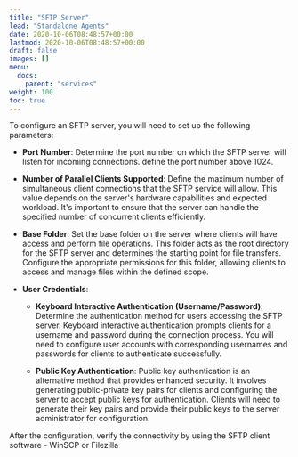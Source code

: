 ```yaml
---
title: "SFTP Server"
lead: "Standalone Agents"
date: 2020-10-06T08:48:57+00:00
lastmod: 2020-10-06T08:48:57+00:00
draft: false
images: []
menu:
  docs:
    parent: "services"
weight: 100
toc: true
---
```


To configure an SFTP server, you will need to set up the following parameters:

* **Port Number**: Determine the port number on which the SFTP server will listen for incoming connections. define the port number above 1024.

* **Number of Parallel Clients Supported**: Define the maximum number of simultaneous client connections that the SFTP service will allow. This value depends on the server's hardware capabilities and expected workload. It's important to ensure that the server can handle the specified number of concurrent clients efficiently.

* **Base Folder**: Set the base folder on the server where clients will have access and perform file operations. This folder acts as the root directory for the SFTP server and determines the starting point for file transfers. Configure the appropriate permissions for this folder, allowing clients to access and manage files within the defined scope.

* **User Credentials**:
    * **Keyboard Interactive Authentication (Username/Password)**: Determine the authentication method for users accessing the SFTP server. Keyboard interactive authentication prompts clients for a username and password during the connection process. You will need to configure user accounts with corresponding usernames and passwords for clients to authenticate successfully.
    
    * **Public Key Authentication**: Public key authentication is an alternative method that provides enhanced security. It involves generating public-private key pairs for clients and configuring the server to accept public keys for authentication. Clients will need to generate their key pairs and provide their public keys to the server administrator for configuration.

After the configuration, verify the connectivity by using the SFTP client software - WinSCP or Filezilla